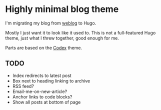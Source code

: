 # Highly minimal blog theme

I'm migrating my blog from [weblog](http://henry.precheur.org/weblog/) to Hugo.

Mostly I just want it to look like it used to.  This is not a full-featured Hugo
theme, just what I threw together, good enough for me.

Parts are based on the [Codex](https://themes.gohugo.io/hugo-theme-codex/)
theme.

## TODO

 - Index redirects to latest post
 - Box next to heading linking to archive
 - RSS feed?
 - Email-me-on-new-article?
 - Anchor links to code blocks?
 - Show all posts at bottom of page
